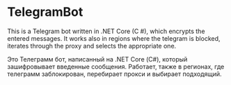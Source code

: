 # TelegramBot
This is a Telegram bot written in .NET Core (C #), which encrypts the entered messages. It works also in regions where the telegram is blocked, iterates through the proxy and selects the appropriate one.

Это Телеграмм бот, написанный на .NET Core (С#), который зашифровывает введенные сообщения. Работает, также в регионах, где телеграмм заблокирован, перебирает прокси и выбирает подходящий.
